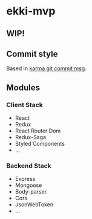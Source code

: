 # ekki-mvp
## WIP!

## Commit style

Based in [karma git commit msg](http://karma-runner.github.io/4.0/dev/git-commit-msg.html).

## Modules

### Client Stack
* React
* Redux
* React Router Dom
* Redux-Saga
* Styled Components
* ...

### Backend Stack
* Express
* Mongoose
* Body-parser
* Cors
* JsonWebToken
* ...
